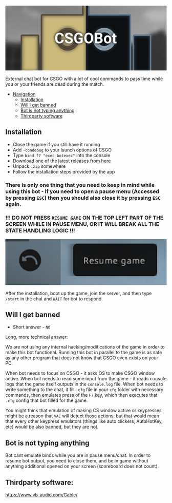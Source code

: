 ![CSGOBotBanner](https://raw.githubusercontent.com/unaryinc/Unary.CSGOBot/master/Images/Banner.png)

External chat bot for CSGO with a lot of cool commands to pass time while you or your friends are dead during the match.

- [Navigation](#navigation)
    - [Installation](#installation)
    - [Will I get banned](#will-i-get-banned)
    - [Bot is not typing anything](#bot-is-not-typing-anything)
    - [Thirdparty software](#thirdparty-software)

## Installation

* Close the game if you still have it running
* Add `-condebug` to your launch options of CSGO
* Type `bind f7 "exec botexec"` into the console
* Download one of the latest releases [from here](https://github.com/unaryinc/Unary.CSGOBot/releases/latest)
* Unpack `.zip` somewhere
* Follow the installation steps provided by the app

### There is only one thing that you need to keep in mind while using this bot - If you need to open a pause menu (Accessed by pressing `ESC`) then you should also close it by pressing `ESC` again. 
### !!! DO NOT PRESS `RESUME GAME` ON THE TOP LEFT PART OF THE SCREEN WHILE IN PAUSE MENU, OR IT WILL BREAK ALL THE STATE HANDLING LOGIC !!!
![Forbidden button](https://raw.githubusercontent.com/unaryinc/Unary.CSGOBot/master/Images/ForbiddenButton.png)

After the installation, boot up the game, join the server, and then type `/start` in the chat and `WAIT` for bot to respond.

## Will I get banned

* Short answer - `NO`

Long, more technical answer:

We are not using any internal hacking/modifications of the game in order to make this bot functional. Running this bot in parallel to the game is as safe as any other program that does not know that CSGO even exists on your PC.

When bot needs to focus on CSGO - it asks OS to make CSGO window active. When bot needs to read some input from the game - it reads console logs that the game itself outputs in the `console.log` file. When bot needs to write something to the chat, it fill `.cfg` file in your `cfg` folder with necessary commands, then emulates press of the `F7` key, which then executes that `.cfg` config that bot filled for the game. 

You might think that emulation of making CS window active or keypresses might be a reason that `VAC` will detect those actions, but that would mean that every other keypress emulators (things like auto clickers, AutoHotKey, etc) would be also banned, but they are not.

## Bot is not typing anything
Bot cant emulate binds while you are in pause menu/chat. In order to resume bot output, you need to close them, and be in game without anything additional opened on your screen (scoreboard does not count).

## Thirdparty software:
https://www.vb-audio.com/Cable/
